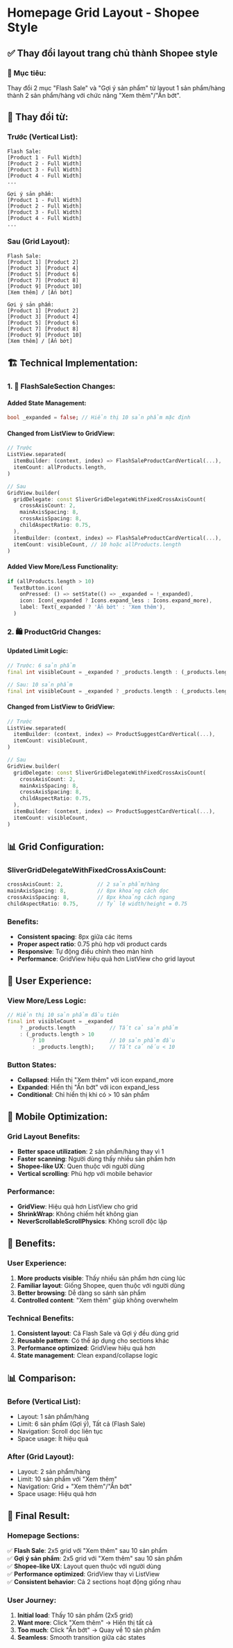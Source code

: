 # Homepage Grid Layout - Shopee Style

## ✅ Thay đổi layout trang chủ thành Shopee style

### **🎯 Mục tiêu:**
Thay đổi 2 mục "Flash Sale" và "Gợi ý sản phẩm" từ layout 1 sản phẩm/hàng thành 2 sản phẩm/hàng với chức năng "Xem thêm"/"Ẩn bớt".

## 🔄 Thay đổi từ:

### **Trước (Vertical List):**
```
Flash Sale:
[Product 1 - Full Width]
[Product 2 - Full Width]  
[Product 3 - Full Width]
[Product 4 - Full Width]
...

Gợi ý sản phẩm:
[Product 1 - Full Width]
[Product 2 - Full Width]
[Product 3 - Full Width]
[Product 4 - Full Width]
...
```

### **Sau (Grid Layout):**
```
Flash Sale:
[Product 1] [Product 2]
[Product 3] [Product 4]
[Product 5] [Product 6]
[Product 7] [Product 8]
[Product 9] [Product 10]
[Xem thêm] / [Ẩn bớt]

Gợi ý sản phẩm:
[Product 1] [Product 2]
[Product 3] [Product 4]
[Product 5] [Product 6]
[Product 7] [Product 8]
[Product 9] [Product 10]
[Xem thêm] / [Ẩn bớt]
```

## 🏗️ Technical Implementation:

### **1. 📱 FlashSaleSection Changes:**

#### **Added State Management:**
```dart
bool _expanded = false; // Hiển thị 10 sản phẩm mặc định
```

#### **Changed from ListView to GridView:**
```dart
// Trước
ListView.separated(
  itemBuilder: (context, index) => FlashSaleProductCardVertical(...),
  itemCount: allProducts.length,
)

// Sau
GridView.builder(
  gridDelegate: const SliverGridDelegateWithFixedCrossAxisCount(
    crossAxisCount: 2,
    mainAxisSpacing: 8,
    crossAxisSpacing: 8,
    childAspectRatio: 0.75,
  ),
  itemBuilder: (context, index) => FlashSaleProductCardVertical(...),
  itemCount: visibleCount, // 10 hoặc allProducts.length
)
```

#### **Added View More/Less Functionality:**
```dart
if (allProducts.length > 10)
  TextButton.icon(
    onPressed: () => setState(() => _expanded = !_expanded),
    icon: Icon(_expanded ? Icons.expand_less : Icons.expand_more),
    label: Text(_expanded ? 'Ẩn bớt' : 'Xem thêm'),
  )
```

### **2. 🛍️ ProductGrid Changes:**

#### **Updated Limit Logic:**
```dart
// Trước: 6 sản phẩm
final int visibleCount = _expanded ? _products.length : (_products.length > 6 ? 6 : _products.length);

// Sau: 10 sản phẩm
final int visibleCount = _expanded ? _products.length : (_products.length > 10 ? 10 : _products.length);
```

#### **Changed from ListView to GridView:**
```dart
// Trước
ListView.separated(
  itemBuilder: (context, index) => ProductSuggestCardVertical(...),
  itemCount: visibleCount,
)

// Sau
GridView.builder(
  gridDelegate: const SliverGridDelegateWithFixedCrossAxisCount(
    crossAxisCount: 2,
    mainAxisSpacing: 8,
    crossAxisSpacing: 8,
    childAspectRatio: 0.75,
  ),
  itemBuilder: (context, index) => ProductSuggestCardVertical(...),
  itemCount: visibleCount,
)
```

## 📊 Grid Configuration:

### **SliverGridDelegateWithFixedCrossAxisCount:**
```dart
crossAxisCount: 2,           // 2 sản phẩm/hàng
mainAxisSpacing: 8,          // 8px khoảng cách dọc
crossAxisSpacing: 8,         // 8px khoảng cách ngang  
childAspectRatio: 0.75,      // Tỷ lệ width/height = 0.75
```

### **Benefits:**
- **Consistent spacing**: 8px giữa các items
- **Proper aspect ratio**: 0.75 phù hợp với product cards
- **Responsive**: Tự động điều chỉnh theo màn hình
- **Performance**: GridView hiệu quả hơn ListView cho grid layout

## 🎨 User Experience:

### **View More/Less Logic:**
```dart
// Hiển thị 10 sản phẩm đầu tiên
final int visibleCount = _expanded 
    ? _products.length           // Tất cả sản phẩm
    : (_products.length > 10 
        ? 10                     // 10 sản phẩm đầu
        : _products.length);     // Tất cả nếu < 10
```

### **Button States:**
- **Collapsed**: Hiển thị "Xem thêm" với icon expand_more
- **Expanded**: Hiển thị "Ẩn bớt" với icon expand_less
- **Conditional**: Chỉ hiển thị khi có > 10 sản phẩm

## 📱 Mobile Optimization:

### **Grid Layout Benefits:**
- **Better space utilization**: 2 sản phẩm/hàng thay vì 1
- **Faster scanning**: Người dùng thấy nhiều sản phẩm hơn
- **Shopee-like UX**: Quen thuộc với người dùng
- **Vertical scrolling**: Phù hợp với mobile behavior

### **Performance:**
- **GridView**: Hiệu quả hơn ListView cho grid
- **ShrinkWrap**: Không chiếm hết không gian
- **NeverScrollableScrollPhysics**: Không scroll độc lập

## 🚀 Benefits:

### **User Experience:**
1. **More products visible**: Thấy nhiều sản phẩm hơn cùng lúc
2. **Familiar layout**: Giống Shopee, quen thuộc với người dùng
3. **Better browsing**: Dễ dàng so sánh sản phẩm
4. **Controlled content**: "Xem thêm" giúp không overwhelm

### **Technical Benefits:**
1. **Consistent layout**: Cả Flash Sale và Gợi ý đều dùng grid
2. **Reusable pattern**: Có thể áp dụng cho sections khác
3. **Performance optimized**: GridView hiệu quả hơn
4. **State management**: Clean expand/collapse logic

## 📊 Comparison:

### **Before (Vertical List):**
- Layout: 1 sản phẩm/hàng
- Limit: 6 sản phẩm (Gợi ý), Tất cả (Flash Sale)
- Navigation: Scroll dọc liên tục
- Space usage: Ít hiệu quả

### **After (Grid Layout):**
- Layout: 2 sản phẩm/hàng
- Limit: 10 sản phẩm với "Xem thêm"
- Navigation: Grid + "Xem thêm"/"Ẩn bớt"
- Space usage: Hiệu quả hơn

## 🎯 Final Result:

### **Homepage Sections:**
✅ **Flash Sale**: 2x5 grid với "Xem thêm" sau 10 sản phẩm  
✅ **Gợi ý sản phẩm**: 2x5 grid với "Xem thêm" sau 10 sản phẩm  
✅ **Shopee-like UX**: Layout quen thuộc với người dùng  
✅ **Performance optimized**: GridView thay vì ListView  
✅ **Consistent behavior**: Cả 2 sections hoạt động giống nhau  

### **User Journey:**
1. **Initial load**: Thấy 10 sản phẩm (2x5 grid)
2. **Want more**: Click "Xem thêm" → Hiển thị tất cả
3. **Too much**: Click "Ẩn bớt" → Quay về 10 sản phẩm
4. **Seamless**: Smooth transition giữa các states
